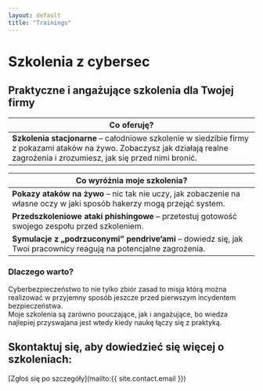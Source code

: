 ```yaml
---
layout: default
title: "Trainings"
---
```


# Szkolenia z cybersec

## Praktyczne i angażujące szkolenia dla Twojej firmy

|Co oferuję?|
|-----------|
|**Szkolenia stacjonarne** – całodniowe szkolenie w siedzibie firmy z pokazami ataków na żywo. Zobaczysz jak działają realne zagrożenia i zrozumiesz, jak się przed nimi bronić.|

|Co wyróżnia moje szkolenia?|
|---------------------------|
|**Pokazy ataków na żywo** – nic tak nie uczy, jak zobaczenie na własne oczy w jaki sposób hakerzy mogą przejąć system.|
|**Przedszkoleniowe ataki phishingowe** – przetestuj gotowość swojego zespołu przed szkoleniem.|
|**Symulacje z „podrzuconymi” pendrive’ami** – dowiedz się, jak Twoi pracownicy reagują na potencjalne zagrożenia.|

### Dlaczego warto?

Cyberbezpieczeństwo to nie tylko zbiór zasad to misja którą można realizować w przyjemny sposób jeszcze przed pierwszym incydentem bezpieczeństwa.<br>Moje szkolenia są zarówno pouczające, jak i angażujące, bo wiedza najlepiej przyswajana jest wtedy kiedy naukę łączy się z praktyką.


## Skontaktuj się, aby dowiedzieć się więcej o szkoleniach:

[Zgłoś się po szczegóły](mailto:{{ site.contact.email }})
